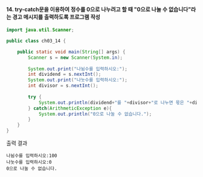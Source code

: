 #### 14. try-catch문을 이용하여 정수를 0으로 나누려고 할 때 "0으로 나눌 수 없습니다"라는 경고 메시지를 출력하도록 프로그램 작성

```java
import java.util.Scanner;

public class ch03_14 {

	public static void main(String[] args) {
		Scanner s = new Scanner(System.in);
		
		System.out.print("나뉨수를 입력하시오:");
		int dividend = s.nextInt();
		System.out.print("나눗수를 입력하시오:");
		int divisor = s.nextInt();
	
		try {
			System.out.println(dividend+"를 "+divisor+"로 나누면 몫은 "+dividend/divisor+"입니다.");
		} catch(ArithmeticException e){
			System.out.println("0으로 나눌 수 없습니다.");
		}
	}
}
```
출력 결과
```
나뉨수를 입력하시오:100
나눗수를 입력하시오:0
0으로 나눌 수 없습니다.
```

